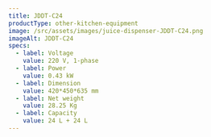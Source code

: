 ```yaml
---
title: JDDT-C24
productType: other-kitchen-equipment
image: /src/assets/images/juice-dispenser-JDDT-C24.png
imageAlt: JDDT-C24
specs:
  - label: Voltage
    value: 220 V, 1-phase
  - label: Power
    value: 0.43 kW
  - label: Dimension
    value: 420*450*635 mm
  - label: Net weight
    value: 28.25 Kg
  - label: Capacity
    value: 24 L + 24 L
---
```

